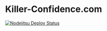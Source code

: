 # Killer-Confidence.com

[![Nodejitsu Deploy Status](https://webhooks.nodejitsu.com/mikeumus/kc-foundation.docpad.png)](https://webops.nodejitsu.com#mikeumus/kc-foundation.docpad)